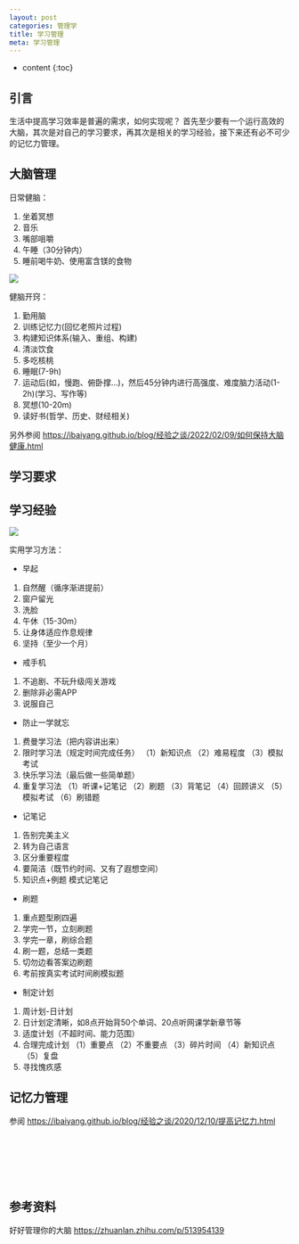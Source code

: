 ```yaml
---
layout: post
categories: 管理学
title: 学习管理
meta: 学习管理
---
```

* content
{:toc}

## 引言

生活中提高学习效率是普遍的需求，如何实现呢？
首先至少要有一个运行高效的大脑，其次是对自己的学习要求，再其次是相关的学习经验，接下来还有必不可少的记忆力管理。

## 大脑管理

日常健脑：
1. 坐着冥想
2. 音乐
3. 嘴部咀嚼
4. 午睡（30分钟内）
5. 睡前喝牛奶、使用富含镁的食物

![]({{site.baseurl}}/images/20230825/20230825213848.png)

健脑开窍：
1. 勤用脑
2. 训练记忆力(回忆老照片过程)
3. 构建知识体系(输入、重组、构建)
4. 清淡饮食
5. 多吃核桃
6. 睡眠(7-9h)
7. 运动后(如，慢跑、俯卧撑...)，然后45分钟内进行高强度、难度脑力活动(1-2h)(学习、写作等)
8. 冥想(10-20m)
9. 读好书(哲学、历史、财经相关)

另外参阅 <https://ibaiyang.github.io/blog/经验之谈/2022/02/09/如何保持大脑健康.html>

## 学习要求




## 学习经验

![]({{site.baseurl}}/images/20230825/20230825213869.png)

实用学习方法：
* 早起
1. 自然醒（循序渐进提前）
2. 窗户留光
3. 洗脸
4. 午休（15-30m）
5. 让身体适应作息规律
6. 坚持（至少一个月）
* 戒手机
1. 不追剧、不玩升级闯关游戏
2. 删除非必需APP
3. 说服自己
* 防止一学就忘
1. 费曼学习法（把内容讲出来）
2. 限时学习法（规定时间完成任务）  （1）新知识点 （2）难易程度 （3）模拟考试
3. 快乐学习法（最后做一些简单题）
4. 重复学习法   （1）听课+记笔记 （2）刷题 （3）背笔记 （4）回顾讲义 （5）模拟考试 （6）刷错题
* 记笔记
1. 告别完美主义
2. 转为自己语言
3. 区分重要程度
4. 要简洁（既节约时间、又有了遐想空间）
5. 知识点+例题 模式记笔记
* 刷题
1. 重点题型刷四遍
2. 学完一节，立刻刷题
3. 学完一章，刷综合题
4. 刷一题，总结一类题
5. 切勿边看答案边刷题
6. 考前按真实考试时间刷模拟题
* 制定计划
1. 周计划-日计划
2. 日计划定清晰，如8点开始背50个单词、20点听网课学新章节等
3. 适度计划（不超时间、能力范围）
4. 合理完成计划  （1）重要点 （2）不重要点 （3）碎片时间 （4）新知识点 （5）复盘
5. 寻找愧疚感


## 记忆力管理

参阅 <https://ibaiyang.github.io/blog/经验之谈/2020/12/10/提高记忆力.html>





<br/><br/><br/><br/><br/>
## 参考资料

好好管理你的大脑 <https://zhuanlan.zhihu.com/p/513954139>


